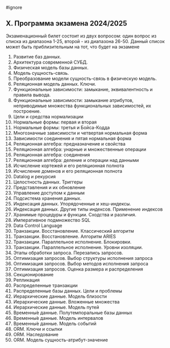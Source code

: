 #ignore

## X. Программа экзамена 2024/2025

Экзаменационный билет состоит из двух вопросом: один вопрос из списка из диапазона 1-25, второй - из диапазона 26-50. Данный список может быть приблизительным на тот, что будет на экзамене

1. Развитие баз данных.
1. Архитектура современной СУБД.
1. Физическая модель базы данных.
1. Модель сущность-связь.
1. Преобразование модели сущность-связь в физическую модель.
1. Реляционная модель данных. Ключи.
1. Функциональные зависимости: замыкание, эквивалентность и правила вывода.
1. Функциональные зависимости: замыкание атрибутов, неприводимые множества функциональных зависимостей, их построение.
1. Цели и средства нормализации
1. Нормальные формы: первая и вторая
1. Нормальные формы: третья и Бойса-Кодда
1. Многозначные зависимости и четвертая нормальная форма
1. Зависимости соединения и пятая нормальная форма
1. Реляционная алгебра: предназначение и свойства
1. Реляционная алгебра: унарные и множественные операции
1. Реляционная алгебра: соединения
1. Реляционная алгебра: деление и операции над данными
1. Исчисление кортежей и его реляционная полнота
1. Исчисление доменов и его реляционная полнота
1. Datalog и рекурсия
1. Целостность данных. Триггеры
1. Представления и их обновление
1. Управление доступом к данным
1. Подсистема хранения данных.
1. Индексация данных. Упорядоченные и хеш-индексы.
1. Индексация данных. Другие типы индексов. Применение индексов
1. Хранимые процедуры и функции. Сходства и различия.
1. Императивное подмножество SQL
1. Data Control Language
1. Транзакции. Восстановление. Классический алгоритм
1. Транзакции. Восстановление. Алгоритм ARIES
1. Транзакции. Параллельное исполнение. Блокировки.
1. Транзакции. Параллельное исполнение. Уровни изоляции.
1. Этапы обработки запроса. Перезапись запросов.
1. Оптимизация запросов. Выбор структуры исполнения запроса
1. Оптимизация запросов. Выбор методов исполнения запроса
1. Оптимизация запросов. Оценка размера и распределения
1. Секционирование
1. Репликация
1. Распределенные транзакции
1. Распределенные базы данных. Цели и проблемы
1. Иерархические данные. Модель близости
1. Иерархические данные. Вложенные множества
1. Иерархические данные. Модель путей
1. Временны́е данные. Полутемпоральные базы данных
1. Временны́е данные. Модель интервалов
1. Временны́е данные. Модель событий
1. ORM. Ключи и ссылки
1. ORM. Наследование
1. ORM. Модель сущность-атрибут-значение